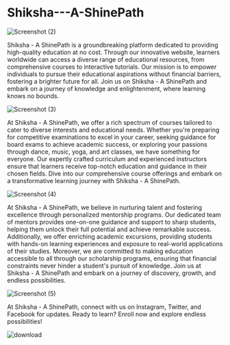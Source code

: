 # Shiksha---A-ShinePath

![Screenshot (2)](https://github.com/perseus6999/Shiksha---A-ShinePath/assets/154442624/a1002862-ca1c-4f94-8762-57c502304ed6)

Shiksha - A ShinePath is a groundbreaking platform dedicated to providing high-quality education at no cost. Through our innovative website, learners worldwide can access a diverse range of educational resources, from comprehensive courses to interactive tutorials. Our mission is to empower individuals to pursue their educational aspirations without financial barriers, fostering a brighter future for all. Join us on Shiksha - A ShinePath and embark on a journey of knowledge and enlightenment, where learning knows no bounds.


![Screenshot (3)](https://github.com/perseus6999/Shiksha---A-ShinePath/assets/154442624/d1166cb1-cfa9-4a86-b4a1-6b0d8f2b3322)


At Shiksha - A ShinePath, we offer a rich spectrum of courses tailored to cater to diverse interests and educational needs. Whether you're preparing for competitive examinations to excel in your career, seeking guidance for board exams to achieve academic success, or exploring your passions through dance, music, yoga, and art classes, we have something for everyone. Our expertly crafted curriculum and experienced instructors ensure that learners receive top-notch education and guidance in their chosen fields. Dive into our comprehensive course offerings and embark on a transformative learning journey with Shiksha - A ShinePath.

![Screenshot (4)](https://github.com/perseus6999/Shiksha---A-ShinePath/assets/154442624/48863547-7ba0-40f5-ac97-9e2a3b2f2cb7)


At Shiksha - A ShinePath, we believe in nurturing talent and fostering excellence through personalized mentorship programs. Our dedicated team of mentors provides one-on-one guidance and support to sharp students, helping them unlock their full potential and achieve remarkable success. Additionally, we offer enriching academic excursions, providing students with hands-on learning experiences and exposure to real-world applications of their studies. Moreover, we are committed to making education accessible to all through our scholarship programs, ensuring that financial constraints never hinder a student's pursuit of knowledge. Join us at Shiksha - A ShinePath and embark on a journey of discovery, growth, and endless possibilities.

![Screenshot (5)](https://github.com/perseus6999/Shiksha---A-ShinePath/assets/154442624/93ac509c-63f1-4041-b3fd-400fd4defc88)


At Shiksha - A ShinePath, connect with us on Instagram, Twitter, and Facebook for updates. Ready to learn? Enroll now and explore endless possibilities!

![download](https://github.com/perseus6999/Shiksha---A-ShinePath/assets/154442624/369788aa-8c87-415f-8048-ae8ce790dda9)



